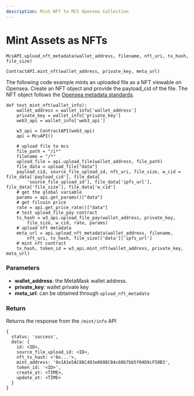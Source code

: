 ```yaml
---
description: Mint NFT to MCS Opensea Collection
---
```


# Mint Assets as NFTs

`McsAPI.upload_nft_metadata(wallet_address, filename, nft_uri, tx_hash, file_size)`

`ContractAPI.mint_nft(wallet_address, private_key, meta_url)`

The following code example mints an uploaded file as a NFT viewable on Opensea. Create an NFT object and provide the payload\_cid of the file. The NFT object follows the [Opensea metadata standards](https://docs.opensea.io/docs/metadata-standards).&#x20;

```
def test_mint_nft(wallet_info):
    wallet_address = wallet_info['wallet_address']
    private_key = wallet_info['private_key']
    web3_api = wallet_info['web3_api']
    
    w3_api = ContractAPI(web3_api)
    api = McsAPI()

    # upload file to mcs
    file_path = "/i*"
    filename = "/*"
    upload_file = api.upload_file(wallet_address, file_path)
    file_data = upload_file["data"]
    payload_cid, source_file_upload_id, nft_uri, file_size, w_cid = file_data['payload_cid'], file_data[
        'source_file_upload_id'], file_data['ipfs_url'], file_data['file_size'], file_data['w_cid']
    # get the global variable
    params = api.get_params()["data"]
    # get filcoin price
    rate = api.get_price_rate()["data"]
    # test upload_file_pay contract
    tx_hash = w3_api.upload_file_pay(wallet_address, private_key, 
        file_size, w_cid, rate, params)
    # upload nft metadata
    meta_url = api.upload_nft_metadata(wallet_address, filename, 
        nft_uri, tx_hash, file_size)['data']['ipfs_url']
    # mint nft contract
    tx_hash, token_id = w3_api.mint_nft(wallet_address, private_key, meta_url)
```

### Parameters

* **wallet\_address**: the MetaMask wallet address.
* **private\_key**: wallet private key
* **meta\_url**: can be obtained through `upload_nft_metadata`

### Return

Returns the response from the `/mint/info` API

```
{
  status: 'success',
  data: {
    id: <ID>,
    source_file_upload_id: <ID>,
    nft_tx_hash: <'0x...'>,
    mint_address: '0x1A1e5AC88C493e0608C84c60b7bb5f04D9cF50B3',
    token_id: '<ID>',
    create_at: <TIME>,
    update_at: <TIME>
  }
}
```
